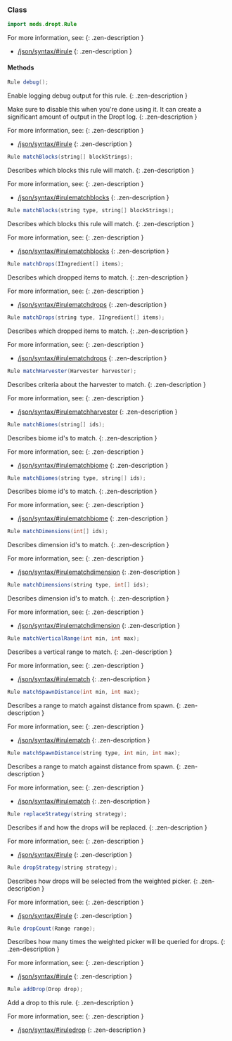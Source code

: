 
### Class

```java
import mods.dropt.Rule
```

For more information, see:
{: .zen-description }

  * [/json/syntax/#irule](/json/syntax/#irule)
{: .zen-description }



#### Methods

```java
Rule debug();
```

Enable logging debug output for this rule.
{: .zen-description }

Make sure to disable this when you're done using it. It can create a significant amount of output in the Dropt log.
{: .zen-description }

For more information, see:
{: .zen-description }

  * [/json/syntax/#irule](/json/syntax/#irule)
{: .zen-description }


```java
Rule matchBlocks(string[] blockStrings);
```

Describes which blocks this rule will match.
{: .zen-description }

For more information, see:
{: .zen-description }

  * [/json/syntax/#irulematchblocks](/json/syntax/#irulematchblocks)
{: .zen-description }


```java
Rule matchBlocks(string type, string[] blockStrings);
```

Describes which blocks this rule will match.
{: .zen-description }

For more information, see:
{: .zen-description }

  * [/json/syntax/#irulematchblocks](/json/syntax/#irulematchblocks)
{: .zen-description }


```java
Rule matchDrops(IIngredient[] items);
```

Describes which dropped items to match.
{: .zen-description }

For more information, see:
{: .zen-description }

  * [/json/syntax/#irulematchdrops](/json/syntax/#irulematchdrops)
{: .zen-description }


```java
Rule matchDrops(string type, IIngredient[] items);
```

Describes which dropped items to match.
{: .zen-description }

For more information, see:
{: .zen-description }

  * [/json/syntax/#irulematchdrops](/json/syntax/#irulematchdrops)
{: .zen-description }


```java
Rule matchHarvester(Harvester harvester);
```

Describes criteria about the harvester to match.
{: .zen-description }

For more information, see:
{: .zen-description }

  * [/json/syntax/#irulematchharvester](/json/syntax/#irulematchharvester)
{: .zen-description }


```java
Rule matchBiomes(string[] ids);
```

Describes biome id's to match.
{: .zen-description }

For more information, see:
{: .zen-description }

  * [/json/syntax/#irulematchbiome](/json/syntax/#irulematchbiome)
{: .zen-description }


```java
Rule matchBiomes(string type, string[] ids);
```

Describes biome id's to match.
{: .zen-description }

For more information, see:
{: .zen-description }

  * [/json/syntax/#irulematchbiome](/json/syntax/#irulematchbiome)
{: .zen-description }


```java
Rule matchDimensions(int[] ids);
```

Describes dimension id's to match.
{: .zen-description }

For more information, see:
{: .zen-description }

  * [/json/syntax/#irulematchdimension](/json/syntax/#irulematchdimension)
{: .zen-description }


```java
Rule matchDimensions(string type, int[] ids);
```

Describes dimension id's to match.
{: .zen-description }

For more information, see:
{: .zen-description }

  * [/json/syntax/#irulematchdimension](/json/syntax/#irulematchdimension)
{: .zen-description }


```java
Rule matchVerticalRange(int min, int max);
```

Describes a vertical range to match.
{: .zen-description }

For more information, see:
{: .zen-description }

  * [/json/syntax/#irulematch](/json/syntax/#irulematch)
{: .zen-description }


```java
Rule matchSpawnDistance(int min, int max);
```

Describes a range to match against distance from spawn.
{: .zen-description }

For more information, see:
{: .zen-description }

  * [/json/syntax/#irulematch](/json/syntax/#irulematch)
{: .zen-description }


```java
Rule matchSpawnDistance(string type, int min, int max);
```

Describes a range to match against distance from spawn.
{: .zen-description }

For more information, see:
{: .zen-description }

  * [/json/syntax/#irulematch](/json/syntax/#irulematch)
{: .zen-description }


```java
Rule replaceStrategy(string strategy);
```

Describes if and how the drops will be replaced.
{: .zen-description }

For more information, see:
{: .zen-description }

  * [/json/syntax/#irule](/json/syntax/#irule)
{: .zen-description }


```java
Rule dropStrategy(string strategy);
```

Describes how drops will be selected from the weighted picker.
{: .zen-description }

For more information, see:
{: .zen-description }

  * [/json/syntax/#irule](/json/syntax/#irule)
{: .zen-description }


```java
Rule dropCount(Range range);
```

Describes how many times the weighted picker will be queried for drops.
{: .zen-description }

For more information, see:
{: .zen-description }

  * [/json/syntax/#irule](/json/syntax/#irule)
{: .zen-description }


```java
Rule addDrop(Drop drop);
```

Add a drop to this rule.
{: .zen-description }

For more information, see:
{: .zen-description }

  * [/json/syntax/#iruledrop](/json/syntax/#iruledrop)
{: .zen-description }

